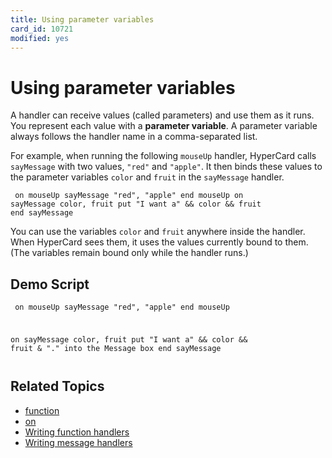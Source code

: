 ```yaml
---
title: Using parameter variables
card_id: 10721
modified: yes
---
```


# Using parameter variables

A handler can receive values (called parameters) and use them as it runs. You represent each value with a <b>parameter variable</b>. A parameter variable always follows the handler name in a comma-separated list.

For example, when running the following <code>mouseUp</code> handler, HyperCard calls <code>sayMessage</code> with two values, <code>"red"</code> and <code>"apple"</code>. It then binds these values to the parameter variables <code>color</code> and <code>fruit</code> in the <code>sayMessage</code> handler.

<code><pre>
on mouseUp
   sayMessage "red", "apple"
end mouseUp
on sayMessage color, fruit
   put "I want a" && color && fruit
end sayMessage
</pre></code>

You can use the variables <code>color</code> and <code>fruit</code> anywhere inside the handler. When HyperCard sees them, it uses the values currently bound to them. (The variables remain bound only while the handler runs.)

## Demo Script

<code><pre>
on mouseUp
  sayMessage "red", "apple"
end mouseUp

on sayMessage color, fruit
  put "I want a" && color && fruit & "." into the Message box
end sayMessage
</pre></code>

## Related Topics

* [function](/HyperTalkReference/keywords/function)
* [on](/HyperTalkReference/keywords/on)
* [Writing function handlers](/HyperTalkReference/hypertalkbasics/Writing-function-handlers)
* [Writing message handlers](/HyperTalkReference/hypertalkbasics/Writing-message-handlers)
